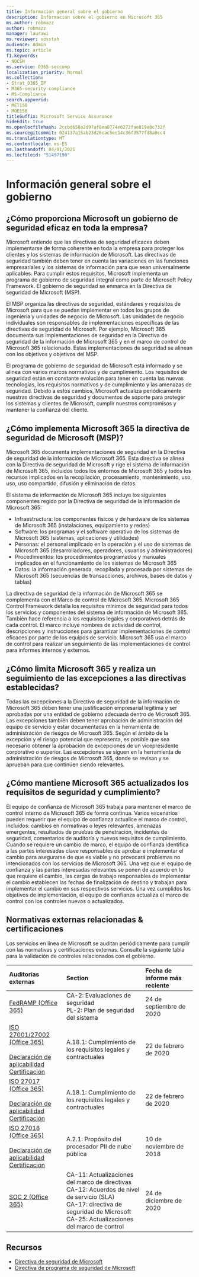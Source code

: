 ```yaml
---
title: Información general sobre el gobierno
description: Información sobre el gobierno en Microsoft 365
ms.author: robmazz
author: robmazz
manager: laurawi
ms.reviewer: sosstah
audience: Admin
ms.topic: article
f1.keywords:
- NOCSH
ms.service: O365-seccomp
localization_priority: Normal
ms.collection:
- Strat_O365_IP
- M365-security-compliance
- MS-Compliance
search.appverid:
- MET150
- MOE150
titleSuffix: Microsoft Service Assurance
hideEdit: true
ms.openlocfilehash: 2ccbd650a2d97af8ea0774e6272fae819e8c732f
ms.sourcegitcommit: 024137a15ab23d26cac5ec14c36f3577fd8a0cc4
ms.translationtype: MT
ms.contentlocale: es-ES
ms.lasthandoff: 04/01/2021
ms.locfileid: "51497190"
---
```

# <a name="governance-overview"></a>Información general sobre el gobierno

## <a name="how-does-microsoft-provide-effective-security-governance-across-the-enterprise"></a>¿Cómo proporciona Microsoft un gobierno de seguridad eficaz en toda la empresa?

Microsoft entiende que las directivas de seguridad eficaces deben implementarse de forma coherente en toda la empresa para proteger los clientes y los sistemas de información de Microsoft. Las directivas de seguridad también deben tener en cuenta las variaciones en las funciones empresariales y los sistemas de información para que sean universalmente aplicables. Para cumplir estos requisitos, Microsoft implementa un programa de gobierno de seguridad integral como parte de Microsoft Policy Framework. El gobierno de seguridad se enmarca en la Directiva de seguridad de Microsoft (MSP).

El MSP organiza las directivas de seguridad, estándares y requisitos de Microsoft para que se puedan implementar en todos los grupos de ingeniería y unidades de negocio de Microsoft. Las unidades de negocio individuales son responsables de implementaciones específicas de las directivas de seguridad de Microsoft. Por ejemplo, Microsoft 365 documenta sus implementaciones de seguridad en la Directiva de seguridad de la información de Microsoft 365 y en el marco de control de Microsoft 365 relacionado. Estas implementaciones de seguridad se alinean con los objetivos y objetivos del MSP.

El programa de gobierno de seguridad de Microsoft está informado y se alinea con varios marcos normativos y de cumplimiento. Los requisitos de seguridad están en constante evolución para tener en cuenta las nuevas tecnologías, los requisitos normativos y de cumplimiento y las amenazas de seguridad. Debido a estos cambios, Microsoft actualiza periódicamente nuestras directivas de seguridad y documentos de soporte para proteger los sistemas y clientes de Microsoft, cumplir nuestros compromisos y mantener la confianza del cliente.

## <a name="how-does-microsoft-365-implement-the-microsoft-security-policy-msp"></a>¿Cómo implementa Microsoft 365 la directiva de seguridad de Microsoft (MSP)?

Microsoft 365 documenta implementaciones de seguridad en la Directiva de seguridad de la información de Microsoft 365. Esta directiva se alinea con la Directiva de seguridad de Microsoft y rige el sistema de información de Microsoft 365, incluidos todos los entornos de Microsoft 365 y todos los recursos implicados en la recopilación, procesamiento, mantenimiento, uso, uso, uso compartido, difusión y eliminación de datos.

El sistema de información de Microsoft 365 incluye los siguientes componentes regido por la Directiva de seguridad de la información de Microsoft 365:

- Infraestructura: los componentes físicos y de hardware de los sistemas de Microsoft 365 (instalaciones, equipamiento y redes)
- Software: los programas y el software operativo de los sistemas de Microsoft 365 (sistemas, aplicaciones y utilidades)
- Personas: el personal implicado en la operación y el uso de sistemas de Microsoft 365 (desarrolladores, operadores, usuarios y administradores)
- Procedimientos: los procedimientos programados y manuales implicados en el funcionamiento de los sistemas de Microsoft 365
- Datos: la información generada, recopilada y procesada por sistemas de Microsoft 365 (secuencias de transacciones, archivos, bases de datos y tablas)

La directiva de seguridad de la información de Microsoft 365 se complementa con el Marco de control de Microsoft 365. Microsoft 365 Control Framework detalla los requisitos mínimos de seguridad para todos los servicios y componentes del sistema de información de Microsoft 365. También hace referencia a los requisitos legales y corporativos detrás de cada control. El marco incluye nombres de actividad de control, descripciones y instrucciones para garantizar implementaciones de control eficaces por parte de los equipos de servicio. Microsoft 365 usa el marco de control para realizar un seguimiento de las implementaciones de control para informes internos y externos.

## <a name="how-does-microsoft-365-limit-and-track-exceptions-to-established-policies"></a>¿Cómo limita Microsoft 365 y realiza un seguimiento de las excepciones a las directivas establecidas?

Todas las excepciones a la Directiva de seguridad de la información de Microsoft 365 deben tener una justificación empresarial legítima y ser aprobadas por una entidad de gobierno adecuada dentro de Microsoft 365. Las excepciones también deben tener aprobación de administración del equipo de servicio y estar documentadas en la herramienta de administración de riesgos de Microsoft 365. Según el ámbito de la excepción y el riesgo potencial que representa, es posible que sea necesario obtener la aprobación de excepciones de un vicepresidente corporativo o superior. Las excepciones se siguen en la herramienta de administración de riesgos de Microsoft 365, donde se revisan y se aprueban para que continúen siendo relevantes.

## <a name="how-does-microsoft-365-keep-security-and-compliance-requirements-updated"></a>¿Cómo mantiene Microsoft 365 actualizados los requisitos de seguridad y cumplimiento?

El equipo de confianza de Microsoft 365 trabaja para mantener el marco de control interno de Microsoft 365 de forma continua. Varios escenarios pueden requerir que el equipo de confianza actualice el marco de control, incluidos: cambios en normativas o leyes relevantes, amenazas emergentes, resultados de pruebas de penetración, incidentes de seguridad, comentarios de auditoría y nuevos requisitos de cumplimiento. Cuando se requiere un cambio de marco, el equipo de confianza identifica a las partes interesadas clave responsables de aprobar e implementar el cambio para asegurarse de que es viable y no provocará problemas no intencionados con los servicios de Microsoft 365. Una vez que el equipo de confianza y las partes interesadas relevantes se ponen de acuerdo en lo que requiere el cambio, las cargas de trabajo responsables de implementar el cambio establecen las fechas de finalización de destino y trabajan para implementar el cambio en sus respectivos servicios. Una vez cumplidos los objetivos de implementación, el equipo de confianza actualiza el marco de control con los controles nuevos o actualizados.

## <a name="related-external-regulations--certifications"></a>Normativas externas relacionadas & certificaciones

Los servicios en línea de Microsoft se auditan periódicamente para cumplir con las normativas y certificaciones externas. Consulte la siguiente tabla para la validación de controles relacionados con el gobierno.

| **Auditorías externas** | **Section** | **Fecha de informe más reciente** |
|:--------------------|:------------|:-----------------------|
| [FedRAMP (Office 365)](https://compliance.microsoft.com/compliancemanager) | CA-2: Evaluaciones de seguridad <br> PL-2: Plan de seguridad del sistema | 24 de septiembre de 2020 |
| [ISO 27001/27002 (Office 365)](https://servicetrust.microsoft.com/ViewPage/MSComplianceGuideV3?command=Download&downloadType=Document&downloadId=d7864d4f-e053-4cc4-a964-fa526d07c3be&tab=7027ead0-3d6b-11e9-b9e1-290b1eb4cdeb&docTab=7027ead0-3d6b-11e9-b9e1-290b1eb4cdeb_ISO_Reports) <br><br> [Declaración de aplicabilidad](https://servicetrust.microsoft.com/ViewPage/MSComplianceGuide?command=Download&downloadType=Document&downloadId=8ee1e46b-2ada-4e7b-bb7d-4c55a8cb6fcd&docTab=4ce99610-c9c0-11e7-8c2c-f908a777fa4d_ISO_Reports) <br> [Certificación](https://servicetrust.microsoft.com/ViewPage/MSComplianceGuideV3?command=Download&downloadType=Document&downloadId=1e84a14a-2468-45ac-9412-5e53250d57ec&tab=7027ead0-3d6b-11e9-b9e1-290b1eb4cdeb&docTab=7027ead0-3d6b-11e9-b9e1-290b1eb4cdeb_ISO_Reports) | A.18.1: Cumplimiento de los requisitos legales y contractuales | 22 de febrero de 2020 |
| [ISO 27017 (Office 365)](https://servicetrust.microsoft.com/ViewPage/MSComplianceGuideV3?command=Download&downloadType=Document&downloadId=d7864d4f-e053-4cc4-a964-fa526d07c3be&tab=7027ead0-3d6b-11e9-b9e1-290b1eb4cdeb&docTab=7027ead0-3d6b-11e9-b9e1-290b1eb4cdeb_ISO_Reports) <br><br> [Declaración de aplicabilidad](https://servicetrust.microsoft.com/ViewPage/MSComplianceGuide?command=Download&downloadType=Document&downloadId=8ee1e46b-2ada-4e7b-bb7d-4c55a8cb6fcd&docTab=4ce99610-c9c0-11e7-8c2c-f908a777fa4d_ISO_Reports) <br> [Certificación](https://servicetrust.microsoft.com/ViewPage/MSComplianceGuideV3?command=Download&downloadType=Document&downloadId=70de0999-5451-43a3-9ef4-761e8fbfb1a3&tab=7027ead0-3d6b-11e9-b9e1-290b1eb4cdeb&docTab=7027ead0-3d6b-11e9-b9e1-290b1eb4cdeb_ISO_Reports) | A.18.1: Cumplimiento de los requisitos legales y contractuales | 22 de febrero de 2020 |
| [ISO 27018 (Office 365)](https://servicetrust.microsoft.com/ViewPage/MSComplianceGuideV3?command=Download&downloadType=Document&downloadId=d7864d4f-e053-4cc4-a964-fa526d07c3be&tab=7027ead0-3d6b-11e9-b9e1-290b1eb4cdeb&docTab=7027ead0-3d6b-11e9-b9e1-290b1eb4cdeb_ISO_Reports) <br><br> [Declaración de aplicabilidad](https://servicetrust.microsoft.com/ViewPage/MSComplianceGuide?command=Download&downloadType=Document&downloadId=8ee1e46b-2ada-4e7b-bb7d-4c55a8cb6fcd&docTab=4ce99610-c9c0-11e7-8c2c-f908a777fa4d_ISO_Reports) <br> [Certificación](https://servicetrust.microsoft.com/ViewPage/MSComplianceGuideV3?command=Download&downloadType=Document&downloadId=43e89534-f48d-42ea-a7a7-3523ff516036&tab=7027ead0-3d6b-11e9-b9e1-290b1eb4cdeb&docTab=7027ead0-3d6b-11e9-b9e1-290b1eb4cdeb_ISO_Reports) | A.2.1: Propósito del procesador PII de nube pública | 10 de noviembre de 2018 |
| [SOC 2 (Office 365)](https://servicetrust.microsoft.com/ViewPage/MSComplianceGuideV3?command=Download&downloadType=Document&downloadId=a73c1738-7892-42b7-acd3-87b6371c53f6&tab=7027ead0-3d6b-11e9-b9e1-290b1eb4cdeb&docTab=7027ead0-3d6b-11e9-b9e1-290b1eb4cdeb_SOC_%2F_SSAE_16_Reports) | CA-11: Actualizaciones del marco de directivas <br> CA-12: Acuerdos de nivel de servicio (SLA) <br> CA-17: directiva de seguridad de Microsoft <br> CA-25: Actualizaciones del marco de control | 24 de diciembre de 2020 |

## <a name="resources"></a>Recursos

- [Directiva de seguridad de Microsoft](https://servicetrust.microsoft.com/ViewPage/TrustDocumentsV3?command=Download&downloadType=Document&downloadId=bc35aefb-ec41-4a0e-bfc7-10aa5169ca88&tab=7f51cb60-3d6c-11e9-b2af-7bb9f5d2d913&docTab=7f51cb60-3d6c-11e9-b2af-7bb9f5d2d913_FAQ_and_White_Papers)
- [Directiva de programa de seguridad de Microsoft](https://servicetrust.microsoft.com/ViewPage/TrustDocumentsV3?command=Download&downloadType=Document&downloadId=4b010ac5-2861-4d20-b8ff-db77875b43a9&tab=7f51cb60-3d6c-11e9-b2af-7bb9f5d2d913&docTab=7f51cb60-3d6c-11e9-b2af-7bb9f5d2d913_FAQ_and_White_Papers)